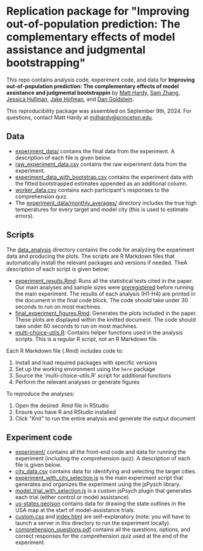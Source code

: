 # Replication package for "Improving out-of-population prediction: The complementary effects of model assistance and judgmental bootstrapping"

This repo contains analysis code, experiment code, and data for <b>Improving out-of-population prediction: The complementary effects of model assistance and judgmental bootstrappin</b> by [Matt Hardy](https://matthardy.org/), [Sam Zhang](https://sam.zhang.fyi/), [Jessica Hullman](http://users.eecs.northwestern.edu/~jhullman/), [Jake Hofman](http://jakehofman.com/), and [Dan Goldstein](http://www.dangoldstein.com/).

This reproducibility package was assembled on September 9th, 2024. For questions, contact Matt Hardy at [mdhardy@princeton.edu](mailto:mdhardy@princeton.edu).

## Data

* [experiment_data/](experiment_data/) contains the final data from the experiment. A description of each file is given below.
* [raw_experiment_data.csv](experiment_data/raw_experiment_data.csv) contains the raw experiment data from the experiment.
* [experiment_data_with_bootstrap.csv](experiment_data/experiment_data_with_bootstrap.csv) contains the experiment data with the fitted bootstrapped estimates appended as an additional column.
* [worker_data.csv](experiment_data/worker_data.csv) contains each participant's responses to the comprehension quiz.
* The [experiment_data/monthly_averages/](experiment_data/monthly_averages/) directory includes the true high temperatures for every target and model city (this is used to estimate errors).

## Scripts

The [data_analysis](data_analysis/) directory contains the code for analyzing the experiment data and producing the plots. The scripts are R Markdown files that automatically install the relevant packages and versions if needed. TheA description of each script is given below:
* [experiment_results.Rmd](experiment_results.Rmd): Runs all the statistical tests cited in the paper. Our main analyses and sample sizes were [preregistered](https://aspredicted.org/blind.php?x=36R_4GW) before running the main experiment. The results of each analysis (H1-H4) are printed in the document in the final code block. The code should take under 30 seconds to run on most machines.
* [final_experiment_figures.Rmd](final_experiment_figures.Rmd): Generates the plots included in the paper. These plots are displayed within the knitted document. The code should take under 60 seconds to run on most machines.
* [multi-choice-utils.R](multi-choice-utils.R): Contains helper functions used in the analysis scripts. This is a regular R script, not an R Markdown file.

Each R Markdown file (.Rmd) includes code to:
1. Install and load required packages with specific versions
2. Set up the working environment using the `here` package
3. Source the 'multi-choice-utils.R' script for additional functions
4. Perform the relevant analyses or generate figures

To reproduce the analyses:
1. Open the desired .Rmd file in RStudio
2. Ensure you have R and RStudio installed
3. Click "Knit" to run the entire analysis and generate the output document

## Experiment code

* [experiment/](experiment/) contains all the front-end code and data for running the experiment (including the comprehension quiz). A description of each file is given below.
* [city_data.csv](experiment/city_data.csv) contains data for identifying and selecting the target cities.
* [experiment_with_city_selection.js](experiment/experiment_with_city_selection.js) is the main experiment script that generates and organizes the experiment using the jsPysch library.
* [model_trial_with_selection.js](experiment/model_trial_with_selection.js) is a custom jsPsych plugin that generates each trial (either control or model assistance).
* [us-states.geojson](experiment/us-states.geojson) contains data for drawing the state outlines in the USA map at the start of model-assistance trials.
* [custom.css](experiment/custom.css) and [index.html](experiment/index.html) are self-explanatory (note: you will have to launch a server in this directory to run the experiment locally).
* [comprehension_questions.pdf](experiment/comprehension_questions.pdf) contains all the questions, options, and correct responses for the comprehension quiz used at the end of the experiment.